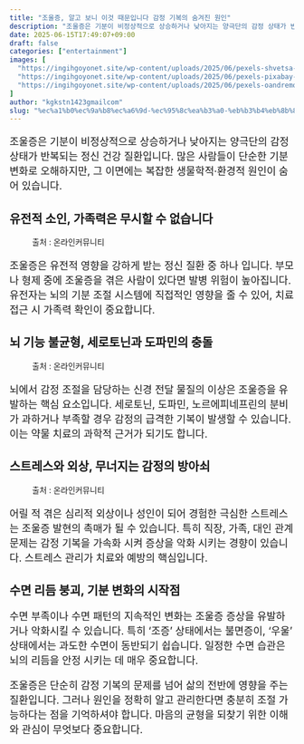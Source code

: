 ```yaml
---
title: "조울증, 알고 보니 이것 때문입니다 감정 기복의 숨겨진 원인"
description: "조울증은 기분이 비정상적으로 상승하거나 낮아지는 양극단의 감정 상태가 반복되는 정신 건강 질환입니다. 많은 사람들이 단순한 기분 변화로 오해하지만, 그 이면에는 복잡한 생물학적·환경적 원인이 숨어 있습니다."
date: 2025-06-15T17:49:07+09:00
draft: false
categories: ["entertainment"]
images: [
  "https://ingihgoyonet.site/wp-content/uploads/2025/06/pexels-shvetsa-4226139-683x1024.jpg"
  "https://ingihgoyonet.site/wp-content/uploads/2025/06/pexels-pixabay-236151-1024x684.jpg"
  "https://ingihgoyonet.site/wp-content/uploads/2025/06/pexels-oandremoura-6096339-768x1024.jpg"
]
author: "kgkstn1423gmailcom"
slug: "%ec%a1%b0%ec%9a%b8%ec%a6%9d-%ec%95%8c%ea%b3%a0-%eb%b3%b4%eb%8b%88-%ec%9d%b4%ea%b2%83-%eb%95%8c%eb%ac%b8%ec%9e%85%eb%8b%88%eb%8b%a4-%ea%b0%90%ec%a0%95-%ea%b8%b0%eb%b3%b5%ec%9d%98-%ec%88%a8%ea%b2%a8"
---
```


<p style="font-size:18px">조울증은 기분이 비정상적으로 상승하거나 낮아지는 양극단의 감정 상태가 반복되는 정신 건강 질환입니다. 많은 사람들이 단순한 기분 변화로 오해하지만, 그 이면에는 복잡한 생물학적·환경적 원인이 숨어 있습니다.</p> <h2 >유전적 소인, 가족력은 무시할 수 없습니다</h2> <figure ><img src="https://ingihgoyonet.site/wp-content/uploads/2025/06/pexels-shvetsa-4226139-683x1024.jpg" alt="" style="aspect-ratio:16/9;object-fit:cover"/><figcaption >출처 : 온라인커뮤니티</figcaption></figure> <p style="font-size:18px">조울증은 유전적 영향을 강하게 받는 정신 질환 중 하나 입니다. 부모나 형제 중에 조울증을 겪은 사람이 있다면 발병 위험이 높아집니다. 유전자는 뇌의 기분 조절 시스템에 직접적인 영향을 줄 수 있어, 치료 접근 시 가족력 확인이 중요합니다.</p> <h2 >뇌 기능 불균형, 세로토닌과 도파민의 충돌</h2> <figure ><img src="https://ingihgoyonet.site/wp-content/uploads/2025/06/pexels-pixabay-236151-1024x684.jpg" alt="" /><figcaption >출처 : 온라인커뮤니티</figcaption></figure> <p style="font-size:18px">뇌에서 감정 조절을 담당하는 신경 전달 물질의 이상은 조울증을 유발하는 핵심 요소입니다. 세로토닌, 도파민, 노르에피네프린의 분비가 과하거나 부족할 경우 감정의 급격한 기복이 발생할 수 있습니다. 이는 약물 치료의 과학적 근거가 되기도 합니다.</p> <h2 >스트레스와 외상, 무너지는 감정의 방아쇠</h2> <figure ><img src="https://ingihgoyonet.site/wp-content/uploads/2025/06/pexels-oandremoura-6096339-768x1024.jpg" alt="" style="aspect-ratio:16/9;object-fit:cover"/><figcaption >출처 : 온라인커뮤니티</figcaption></figure> <p style="font-size:18px">어릴 적 겪은 심리적 외상이나 성인이 되어 경험한 극심한 스트레스는 조울증 발현의 촉매가 될 수 있습니다. 특히 직장, 가족, 대인 관계 문제는 감정 기복을 가속화 시켜 증상을 악화 시키는 경향이 있습니다. 스트레스 관리가 치료와 예방의 핵심입니다.</p> <h2 >수면 리듬 붕괴, 기분 변화의 시작점</h2> <p style="font-size:18px">수면 부족이나 수면 패턴의 지속적인 변화는 조울증 증상을 유발하거나 악화시킬 수 있습니다. 특히 ‘조증’ 상태에서는 불면증이, ‘우울’ 상태에서는 과도한 수면이 동반되기 쉽습니다. 일정한 수면 습관은 뇌의 리듬을 안정 시키는 데 매우 중요합니다.</p> <p style="font-size:18px">조울증은 단순히 감정 기복의 문제를 넘어 삶의 전반에 영향을 주는 질환입니다. 그러나 원인을 정확히 알고 관리한다면 충분히 조절 가능하다는 점을 기억하셔야 합니다. 마음의 균형을 되찾기 위한 이해와 관심이 무엇보다 중요합니다.</p>